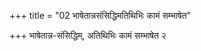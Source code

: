 +++
title = "02 भाषेतान्नसंसिद्धिमतिथिभिः कामं सम्भाषेत"

+++
भाषेतान्न-संसिद्धिम्, अतिथिभिः कामं सम्भाषेत २